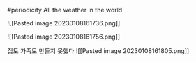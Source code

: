 #periodicity
All the weather in the world

![[Pasted image 20230108161736.png]]


![[Pasted image 20230108161756.png]]

집도 가족도 만들지 못했다
![[Pasted image 20230108161805.png]]